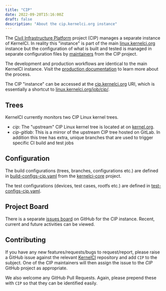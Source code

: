 ```yaml
---
title: "CIP"
date: 2022-09-20T15:16:00Z
draft: false
description: "About the cip.kernelci.org instance"
---
```


The [Civil Infrastructure Platform](https://www.cip-project.org/) project (CIP)
manages a separate instance of KernelCI. In reality this "instance" is part of
the main [linux.kernelci.org](https://linux.kernelci.org) instance but the
configuration of what is built and tested is managed in separate configuration
files by [maintainers](https://kernelci.org/docs/org/tsc/#cip-instance) from the
CIP project.

The development and production workflows are identical to the main KernelCI
instance. Visit the
[production documentation](https://kernelci.org/docs/instances/production/) to
learn more about the process.

The CIP "instance" can be accessed at the
[cip.kernelci.org](https://cip.kernelci.org/) URI, which is essentially a
shortcut to [linux.kernelci.org/job/cip/](https://linux.kernelci.org/job/cip/).

## Trees
KernelCI currently monitors two CIP Linux kernel trees.
* *cip*: The "upstream" CIP Linux kernel tree is located at on
[kernel.org](https://git.kernel.org/pub/scm/linux/kernel/git/cip/linux-cip.git/).
* *cip-gitlab*: This is a mirror of the upstream CIP tree hosted on GitLab. In
addition this tree has extra, unique branches that are used to trigger specific
CI build and test jobs

## Configuration
The build configurations (trees, branches, configurations etc.) are defined in
[build-configs-cip.yaml](https://github.com/kernelci/kernelci-core/blob/main/config/core/build-configs-cip.yaml)
from the [kernelci-core](https://github.com/kernelci/kernelci-core) project.

The test configurations (devices, test cases, rootfs etc.) are defined in
[test-configs-cip.yaml](https://github.com/kernelci/kernelci-core/blob/main/config/core/test-configs-cip.yaml).

## Project Board
There is a separate [issues board](https://github.com/orgs/kernelci/projects/11)
on GitHub for the CIP instance. Recent, current and future activities can be
viewed.

## Contributing
If you have any new features/requests/bugs to request/report, please raise a
GitHub issue against the relevant [KernelCI](https://github.com/kernelci)
repository and add `CIP` to the subject. One of the CIP maintainers will then
assign the issue to the *CIP* GitHub project as appropriate.

We also welcome any GitHub Pull Requests. Again, please prepend these with `CIP`
so that they can be identified easily.

